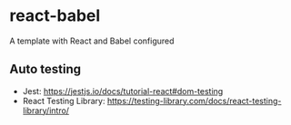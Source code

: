 # react-babel
A template with React and Babel configured

## Auto testing

- Jest: https://jestjs.io/docs/tutorial-react#dom-testing
- React Testing Library: https://testing-library.com/docs/react-testing-library/intro/
